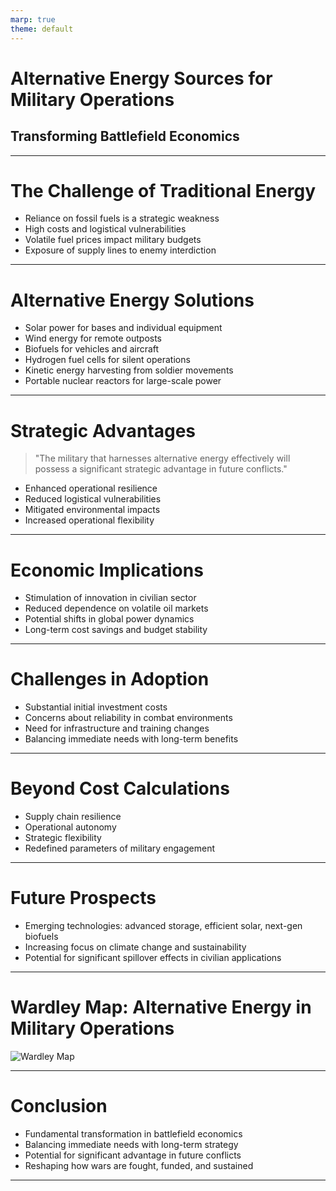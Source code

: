 ```yaml
---
marp: true
theme: default
---
```


# Alternative Energy Sources for Military Operations
## Transforming Battlefield Economics

---

# The Challenge of Traditional Energy

- Reliance on fossil fuels is a strategic weakness
- High costs and logistical vulnerabilities
- Volatile fuel prices impact military budgets
- Exposure of supply lines to enemy interdiction

---

# Alternative Energy Solutions

- Solar power for bases and individual equipment
- Wind energy for remote outposts
- Biofuels for vehicles and aircraft
- Hydrogen fuel cells for silent operations
- Kinetic energy harvesting from soldier movements
- Portable nuclear reactors for large-scale power

---

# Strategic Advantages

> "The military that harnesses alternative energy effectively will possess a significant strategic advantage in future conflicts."

- Enhanced operational resilience
- Reduced logistical vulnerabilities
- Mitigated environmental impacts
- Increased operational flexibility

---

# Economic Implications

- Stimulation of innovation in civilian sector
- Reduced dependence on volatile oil markets
- Potential shifts in global power dynamics
- Long-term cost savings and budget stability

---

# Challenges in Adoption

- Substantial initial investment costs
- Concerns about reliability in combat environments
- Need for infrastructure and training changes
- Balancing immediate needs with long-term benefits

---

# Beyond Cost Calculations

- Supply chain resilience
- Operational autonomy
- Strategic flexibility
- Redefined parameters of military engagement

---

# Future Prospects

- Emerging technologies: advanced storage, efficient solar, next-gen biofuels
- Increasing focus on climate change and sustainability
- Potential for significant spillover effects in civilian applications

---

# Wardley Map: Alternative Energy in Military Operations

![Wardley Map](https://images.wardleymaps.ai/map_75a9a6f3-2d61-4188-aae1-43e78cea3dff.png)

---

# Conclusion

- Fundamental transformation in battlefield economics
- Balancing immediate needs with long-term strategy
- Potential for significant advantage in future conflicts
- Reshaping how wars are fought, funded, and sustained

---